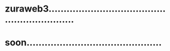 # zuraweb3..............................................................
# soon.............................................
